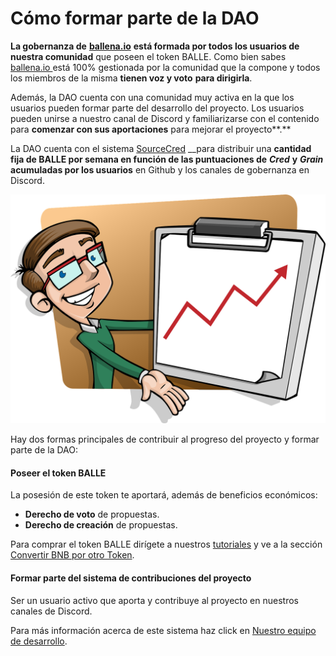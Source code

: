 # Cómo formar parte de la DAO

**La gobernanza de** [**ballena.io**](https://ballena.io/) **está formada por todos los usuarios de nuestra comunidad** que poseen el token BALLE. Como bien sabes [ballena.io ](https://ballena.io/)está 100% gestionada por la comunidad que la compone y todos los miembros de la misma **tienen voz y voto** **para dirigirla**. 

Además, la DAO cuenta con una comunidad muy activa en la que los usuarios pueden formar parte del desarrollo del proyecto. Los usuarios pueden unirse a nuestro canal de Discord y familiarizarse con el contenido para **comenzar con sus aportaciones** para mejorar el proyecto**.**

La DAO cuenta con el sistema [SourceCred](https://sourcecred.io/docs/) __para distribuir una **cantidad fija de BALLE por semana en función de las puntuaciones de** _**Cred**_ **y** _**Grain**_ **acumuladas por los usuarios** en Github y los canales de gobernanza en Discord.  




![](../.gitbook/assets/presentation-1454403_1280%20%281%29.webp)

Hay dos formas principales de contribuir al progreso del proyecto y formar parte de la DAO:

#### Poseer el token BALLE

La posesión de este token te aportará, además de beneficios económicos:

* **Derecho de voto** de propuestas.
* **Derecho de creación** de propuestas.

Para comprar el token BALLE dirígete a nuestros [tutoriales](../tutoriales-y-herramientas/tutoriales/) y ve a la sección [Convertir BNB por otro Token](../tutoriales-y-herramientas/tutoriales/pc/participar-en-ballena.io/como-participar-en-una-ballevault/cambiar-bnb-por-otro-token-en-pancakeswap.md).



#### Formar parte del sistema de contribuciones del proyecto

Ser un usuario activo que aporta y contribuye al proyecto en nuestros canales de Discord.

Para más información acerca de este sistema haz click en [Nuestro equipo de desarrollo](nuestro-equipo-de-desarrollo-contribuidores-y-devs..md).



